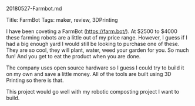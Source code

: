 20180527-Farmbot.md

Title: FarmBot
Tags: maker, review, 3DPrinting

I have been coveting a FarmBot (https://farm.bot/).  At $2500 to $4000 these farming robots are a little out of my price range. However, I guess if I had a big enough yard I would still be looking to purchase one of these. They are so cool, they will plant, water, weed your garden for you.  So much fun!  And you get to eat the product when you are done.

The company uses open source hardware so I guess I could try to build it on my own and save a little money. All of the tools are built using 3D Printing so there is that.  

This project would go well with my robotic composting project I want to build.
